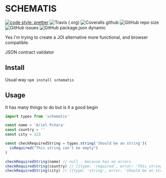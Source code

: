# SCHEMATIS

[![code style: prettier](https://img.shields.io/badge/code_style-prettier-ff69b4.svg?style=flat-square)](https://github.com/prettier/prettier)
![Travis (.org)](https://img.shields.io/travis/arielpchara/schematis?style=flat-square)
![Coveralls github](https://img.shields.io/coveralls/github/arielpchara/schematis?style=flat-square)
![GitHub repo size](https://img.shields.io/github/repo-size/arielpchara/schematis?style=flat-square)
![GitHub issues](https://img.shields.io/github/issues/arielpchara/schematis?style=flat-square)
![GitHub package.json dynamic](https://img.shields.io/github/package-json/keywords/arielpchara/schematis?style=flat-square)

Yes i'm trying to create a JOI alternative more functional, and browser compatible.

JSON contract validator

## Install

Usual way `npm install schematis`

## Usage

It has many things to do but is it a good begin

```js
import types from 'schematis'

const name = 'Ariel Pchara'
const country = ''
const city = 123

const checkRequiredString = types.string('Should be an string')(
  isRequired("This string can't be empty")
)

checkRequiredString(name) // null - because has no errors
checkRequiredString(country) // [{type: 'required', error: 'This string can\'t be empty'}] - is an empty string
checkRequiredString(city) // [{type: 'string', error: 'Should be an string'}] - is not a string
```
